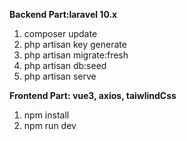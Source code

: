 **Backend Part:laravel 10.x**
1. composer update
2. php artisan key generate
3. php artisan migrate:fresh
4. php artisan db:seed
6. php artisan serve

**Frontend Part: vue3, axios, taiwlindCss**
1. npm install
2. npm run dev
   
